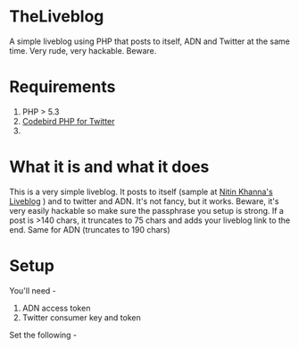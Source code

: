 TheLiveblog
===========

A simple liveblog using PHP that posts to itself, ADN and Twitter at the same time. Very rude, very hackable. Beware.

Requirements
============

1. PHP > 5.3 
2. [Codebird PHP for Twitter](https://github.com/jublonet/codebird-php)
3. 

What it is and what it does
===========================

This is a very simple liveblog. It posts to itself (sample at [Nitin Khanna's Liveblog](http://liveblog.nitinkhanna.com/) ) and to twitter and ADN.
It's not fancy, but it works. Beware, it's very easily hackable so make sure the passphrase you setup is strong.
If a post is >140 chars, it truncates to 75 chars and adds your liveblog link to the end. Same for ADN (truncates to 190 chars)

Setup
=====

You'll need - 
1. ADN access token
2. Twitter consumer key and token

Set the following - 

